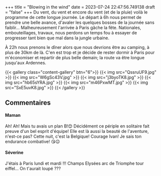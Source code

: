 +++
title = "Blowing in the wind"
date = 2023-07-24 22:47:56.749138
draft = "false"
+++
Du vent, du vent et encore du vent (et de la pluie) voilà le programme de cette longue journée. Le départ à 6h nous permet de prendre une belle avance, d'avaler les quelques bosses de la journée sans faiblir... Malheureusement l'arrivée à Paris gâche la fête. Nationales, embouteillages, travaux, nous perdons un temps fou à essayer de progresser tant bien que mal dans la jungle urbaine. 

À 22h nous prenons le dîner alors que nous devrions être au camping, à plus de 30km de là. C'en est trop et je décide de rester dormir à Paris pour m'économiser et repartir de plus belle demain; la route va être longue jusqu'aux Ardennes.

{{< gallery class="content-gallery" btn="6">}}
{{< img src="QssruUF9.jpg" >}}
{{< img src="W6gSc43V.jpg" >}}
{{< img src="j3byoTK8.jpg" >}}
{{< img src="hb65sYRA.jpg" >}}
{{< img src="m46PxwMT.jpg" >}}
{{< img src="SxE5uvK8.jpg" >}}
{{< /gallery >}}

## Commentaires
#### Maman
Ah! Ah! Mais tu avais un plan B!😊 Décidément ce périple en solitaire fait preuve d'un bel esprit d'équipe! Elle est là aussi la beauté de l'aventure, n'est-ce pas? Cette nuit, c'est la Belgique! Courage Ivan! Je sais ton endurance combative! 😘😉
#### Séverine
J'étais à Paris lundi et mardi !!! Champs Elysées arc de Triomphe tour eiffel... On t'aurait loupé ???
